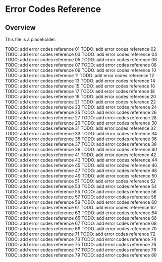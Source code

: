 # Error Codes Reference

## Overview

This file is a placeholder.

TODO: add error codes reference 01 TODO: add error codes reference 02 TODO: add error codes reference 03 TODO: add error codes reference 04 TODO: add error codes reference 05 TODO: add error codes reference 06 TODO: add error codes
reference 07 TODO: add error codes reference 08 TODO: add error codes reference 09 TODO: add error codes reference 10 TODO: add error codes reference 11 TODO: add error codes reference 12 TODO: add error codes reference 13 TODO: add error
codes reference 14 TODO: add error codes reference 15 TODO: add error codes reference 16 TODO: add error codes reference 17 TODO: add error codes reference 18 TODO: add error codes reference 19 TODO: add error codes reference 20 TODO: add
error codes reference 21 TODO: add error codes reference 22 TODO: add error codes reference 23 TODO: add error codes reference 24 TODO: add error codes reference 25 TODO: add error codes reference 26 TODO: add error codes reference 27 TODO:
add error codes reference 28 TODO: add error codes reference 29 TODO: add error codes reference 30 TODO: add error codes reference 31 TODO: add error codes reference 32 TODO: add error codes reference 33 TODO: add error codes reference 34
TODO: add error codes reference 35 TODO: add error codes reference 36 TODO: add error codes reference 37 TODO: add error codes reference 38 TODO: add error codes reference 39 TODO: add error codes reference 40 TODO: add error codes
reference 41 TODO: add error codes reference 42 TODO: add error codes reference 43 TODO: add error codes reference 44 TODO: add error codes reference 45 TODO: add error codes reference 46 TODO: add error codes reference 47 TODO: add error
codes reference 48 TODO: add error codes reference 49 TODO: add error codes reference 50 TODO: add error codes reference 51 TODO: add error codes reference 52 TODO: add error codes reference 53 TODO: add error codes reference 54 TODO: add
error codes reference 55 TODO: add error codes reference 56 TODO: add error codes reference 57 TODO: add error codes reference 58 TODO: add error codes reference 59 TODO: add error codes reference 60 TODO: add error codes reference 61 TODO:
add error codes reference 62 TODO: add error codes reference 63 TODO: add error codes reference 64 TODO: add error codes reference 65 TODO: add error codes reference 66 TODO: add error codes reference 67 TODO: add error codes reference 68
TODO: add error codes reference 69 TODO: add error codes reference 70 TODO: add error codes reference 71 TODO: add error codes reference 72 TODO: add error codes reference 73 TODO: add error codes reference 74 TODO: add error codes
reference 75 TODO: add error codes reference 76 TODO: add error codes reference 77 TODO: add error codes reference 78 TODO: add error codes reference 79 TODO: add error codes reference 80
